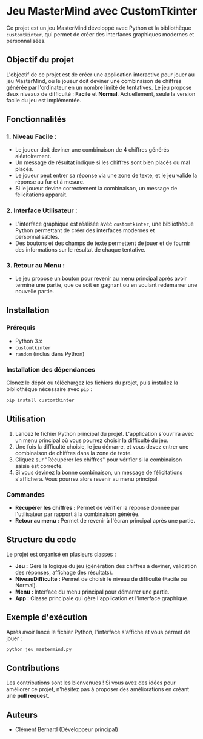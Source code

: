 # Jeu MasterMind avec CustomTkinter

Ce projet est un jeu MasterMind développé avec Python et la bibliothèque `customtkinter`, qui permet de créer des interfaces graphiques modernes et personnalisées.

## Objectif du projet

L'objectif de ce projet est de créer une application interactive pour jouer au jeu MasterMind, où le joueur doit deviner une combinaison de chiffres générée par l'ordinateur en un nombre limité de tentatives. Le jeu propose deux niveaux de difficulté : **Facile** et **Normal**. Actuellement, seule la version facile du jeu est implémentée.

## Fonctionnalités

### 1. **Niveau Facile :**
   - Le joueur doit deviner une combinaison de 4 chiffres générés aléatoirement.
   - Un message de résultat indique si les chiffres sont bien placés ou mal placés.
   - Le joueur peut entrer sa réponse via une zone de texte, et le jeu valide la réponse au fur et à mesure.
   - Si le joueur devine correctement la combinaison, un message de félicitations apparaît.
   
### 2. **Interface Utilisateur :**
   - L'interface graphique est réalisée avec `customtkinter`, une bibliothèque Python permettant de créer des interfaces modernes et personnalisables.
   - Des boutons et des champs de texte permettent de jouer et de fournir des informations sur le résultat de chaque tentative.

### 3. **Retour au Menu :**
   - Le jeu propose un bouton pour revenir au menu principal après avoir terminé une partie, que ce soit en gagnant ou en voulant redémarrer une nouvelle partie.

## Installation

### Prérequis
- Python 3.x
- `customtkinter`
- `random` (inclus dans Python)

### Installation des dépendances
Clonez le dépôt ou téléchargez les fichiers du projet, puis installez la bibliothèque nécessaire avec `pip` :

```bash
pip install customtkinter
````

## Utilisation

1. Lancez le fichier Python principal du projet. L'application s'ouvrira avec un menu principal où vous pourrez choisir la difficulté du jeu.
2. Une fois la difficulté choisie, le jeu démarre, et vous devez entrer une combinaison de chiffres dans la zone de texte.
3. Cliquez sur "Récupérer les chiffres" pour vérifier si la combinaison saisie est correcte.
4. Si vous devinez la bonne combinaison, un message de félicitations s'affichera. Vous pourrez alors revenir au menu principal.

### Commandes

* **Récupérer les chiffres :** Permet de vérifier la réponse donnée par l'utilisateur par rapport à la combinaison générée.
* **Retour au menu :** Permet de revenir à l'écran principal après une partie.

## Structure du code

Le projet est organisé en plusieurs classes :

* **Jeu :** Gère la logique du jeu (génération des chiffres à deviner, validation des réponses, affichage des résultats).
* **NiveauDifficulte :** Permet de choisir le niveau de difficulté (Facile ou Normal).
* **Menu :** Interface du menu principal pour démarrer une partie.
* **App :** Classe principale qui gère l'application et l'interface graphique.

## Exemple d'exécution

Après avoir lancé le fichier Python, l'interface s'affiche et vous permet de jouer :

```bash
python jeu_mastermind.py
```

## Contributions

Les contributions sont les bienvenues ! Si vous avez des idées pour améliorer ce projet, n'hésitez pas à proposer des améliorations en créant une **pull request**.

## Auteurs

* Clément Bernard (Développeur principal)
